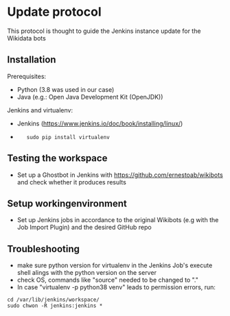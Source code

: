 # Update protocol

This protocol is thought to guide the Jenkins instance update for the Wikidata bots

## Installation

Prerequisites:

*   Python (3.8 was used in our case)
*   Java (e.g.: Open Java Development Kit (OpenJDK))


Jenkins and virtualenv:
*   Jenkins (https://www.jenkins.io/doc/book/installing/linux/)

*   `   sudo pip install virtualenv`


## Testing the workspace

*   Set up a Ghostbot in Jenkins with https://github.com/ernestoab/wikibots and check whether it produces results

## Setup workingenvironment

*   Set up Jenkins jobs in accordance to the original Wikibots (e.g with the Job Import Plugin) and the desired GitHub repo

## Troubleshooting

*  make sure python version for virtualenv in the Jenkins Job's execute shell alings with the python version on the server
*  check OS, commands like "source" needed to be changed to "."
*  In case "virtualenv -p python38 venv" leads to permission errors, run:
```
cd /var/lib/jenkins/workspace/ 
sudo chwon -R jenkins:jenkins *

```
